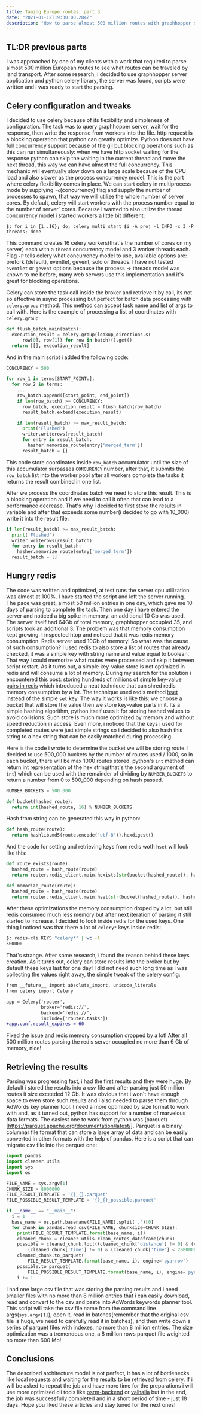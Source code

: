 ```yaml
---
title: Taming Europe routes, part 3
date: "2021-01-12T19:30:00.284Z"
description: "How to parse almost 500 million routes with graphhopper server app and python scripts, part 3, actual parsing, redis and python optimizations, parsing speed up"
---
```


## TL:DR previous parts

I was approached by one of my clients with a work that required to parse almost 500 million European routes to see what routes can be traveled by land transport. After some research, i decided to use graphhopper server application and python celery library, the server was found, scripts were written and i was ready to start the parsing.

## Celery configuration and tweaks

I decided to use celery because of its flexibility and simpleness of configuration. The task was to query graphhopper server, wait for the response, then write the response from workers into the file. http request is a blocking operation that python can greatly optimize. Python does not have full concurrency support because of the [gil](https://wiki.python.org/moin/GlobalInterpreterLock) but blocking operations such as this can run simultaneously: when we have http socket waiting for the response python can skip the waiting in the current thread and move the next thread, this way we can have almost the full concurrency. This mechanic will eventually slow down on a large scale because of the CPU load and also slower as the process concurrency model. This is the part where celery flexibility comes in place. We can start celery in multiprocess mode by supplying `-c`(concurrency) flag and supply the number of processes to spawn, that way we will utilize the whole number of server cores. By default, celery will start workers with the process number equal to the number of server` cores. Because i wanted to also utilize the thread concurrency model i started workers a little bit different:

```shell
$: for i in {1..16}; do; celery multi start $i -A proj -l INFO -c 3 -P threads; done
```

This command creates 16 celery workers(that's the number of cores on my server) each with a `thread` concurrency model and 3 worker threads each. Flag `-P` tells celery what concurrency model to use, available options are: prefork (default), eventlet, gevent, solo or threads. I have not tested `eventlet` or `gevent` options because the process -> threads model was known to me before, many web servers use this implementation and it's great for blocking operations.

Celery can store the task call inside the broker and retrieve it by call, its not so effective in async processing but perfect for batch data processing with `celery.group` method. This method can accept task name and list of args to call with. Here is the example of processing a list of coordinates with `celery.group`:

```python
def flush_batch_main(batch):
  execution_result = celery.group(lookup_directions.s(
      row[0], row[1]) for row in batch)().get()
  return [[], execution_result]
```

And in the main script i added the following code:

```python
CONCURENCY = 500

for row_1 in terms[START_POINT:]:
  for row_2 in terms:
    ...
    row_batch.append([start_point, end_point])
    if len(row_batch) >= CONCURENCY:
      row_batch, execution_result = flush_batch(row_batch)
      result_batch.extend(execution_result)

    if len(result_batch) >= max_result_batch:
      print('Flushed')
      writer.writerows(result_batch)
      for entry in result_batch:
        hasher.memorize_route(entry['merged_term'])
      result_batch = []
```

This code store coordinates inside `row_batch` accumulator until the size of this accumulator surpasses `CONCURENCY` number, after that, it submits the `row_batch` list into the worker pool after all workers complete the tasks it returns the result combined in one list.

After we process the coordinates batch we need to store this result. This is a blocking operation and if we need to call it often that can lead to a performance decrease. That's why i decided to first store the results in variable and after that exceeds some number(i decided to go with 10_000) write it into the result file:

```python
if len(result_batch) >= max_result_batch:
  print('Flushed')
  writer.writerows(result_batch)
  for entry in result_batch:
    hasher.memorize_route(entry['merged_term'])
  result_batch = []
```

## Hungry redis

The code was written and optimized, at test runs the server cpu utilization was almost at 100%. I have started the script and left the server running. The pace was great, almost 50 million entries in one day, which gave me 10 days of parsing to complete the task. Then one day i have entered the server and noticed a big spike in memory: an additional 10 Gb was used. The server itself had 64Gb of total memory, graphhopper occupied 35, and scripts took an additional 3. The problem was that memory consumption kept growing. I inspected htop and noticed that it was redis memory consumption. Redis server used 10Gb of memory! So what was the cause of such consumption? I used redis to also store a list of routes that already checked, it was a simple key with string name and value equal to boolean. That way i could memorize what routes were processed and skip it between script restart. As it turns out, a simple key-value store is not optimized in redis and will consume a lot of memory. During my search for the solution i encountered this post: [storing hundreds of millions of simple key-value pairs in redis](https://instagram-engineering.com/storing-hundreds-of-millions-of-simple-key-value-pairs-in-redis-1091ae80f74c) which introduced a neat technique that can shred redis memory consumption by a lot. The technique used redis method [hset](https://redis.io/commands/hset) instead of the simple `set` key. The way it works is like this: we choose a bucket that will store the value then we store key-value parts in it. Its a simple hashing algorithm, python itself uses it for storing hashed values to avoid collisions. Such store is much more optimized by memory and without speed reduction in access. Even more, i noticed that the keys i used for completed routes were just simple strings so i decided to also hash this string to a hex string that can be easily matched during processing.

Here is the code i wrote to determine the bucket we will be storing route. I decided to use 500_000 buckets by the number of routes used / 1000, so in each bucket, there will be max 1000 routes stored. python's `int` method can return int representation of the hex string(that's the second argument of `int`) which can be used with the remainder of dividing by `NUMBER_BUCKETS` to return a number from 0 to 500_000 depending on hash passed.

```python
NUMBER_BUCKETS = 500_000

def bucket(hashed_route):
  return int(hashed_route, 16) % NUMBER_BUCKETS
```

Hash from string can be generated this way in python:

```python
def hash_route(route):
  return hashlib.md5(route.encode('utf-8')).hexdigest()
```

And the code for setting and retrieving keys from redis woth `hset` will look like this:

```python
def route_exists(route):
  hashed_route = hash_route(route)
  return router.redis_client.main.hexists(str(bucket(hashed_route)), hashed_route)

def memorize_route(route):
  hashed_route = hash_route(route)
  return router.redis_client.main.hset(str(bucket(hashed_route)), hashed_route, '1')
```

After these optimizations the memory consumption droped by a lot, but still redis consumed much less memory but after next iteration of parsing it still started to increase. I decided to look inside redis for the used keys. One thing i noticed was that there a lot of `celery*` keys inside redis:

```bash
$: redis-cli KEYS "celery*" | wc -l
500000
```

That's strange. After some research, i found the reason behind these keys creation. As it turns out, celery can store results into the broker but by default these keys last for one day! I did not need such long time as i was collecting the values right away, the simple tweak of the celery config:

```diff
from __future__ import absolute_import, unicode_literals
from celery import Celery

app = Celery('router',
             broker='redis://',
             backend='redis://',
             include=['router.tasks'])
+app.conf.result_expires = 60
```

Fixed the issue and redis memory consumption dropped by a lot! After all 500 million routes parsing the redis server occupied no more than 6 Gb of memory, nice!

## Retrieving the results

Parsing was progressing fast, i had the first results and they were huge. By default i stored the results into a csv file and after parsing just 50 million routes it size exceeded 12 Gb. It was obvious that i won't have enough space to even store such results and i also needed to parse them through AdWords key planner tool. I need a more optimized by size format to work with and, as it turned out, python has support for a number of marvelous data formats. The easiest one to work from python was (parquet)[https://parquet.apache.org/documentation/latest/]. Parquet is a binary columnar file format that can store a large array of data and can be easily converted in other formats with the help of pandas. Here is a script that can migrate csv file into the parquet one:

```python
import pandas
import cleaner.utils
import sys
import os

FILE_NAME = sys.argv[1]
CHUNK_SIZE = 8000000
FILE_RESULT_TEMPLATE = '{}_{}.parquet'
FILE_POSSIBLE_RESULT_TEMPLATE = '{}_{}_possible.parquet'

if __name__ == "__main__":
  i = 1
  base_name = os.path.basename(FILE_NAME).split('.')[0]
  for chunk in pandas.read_csv(FILE_NAME, chunksize=CHUNK_SIZE):
    print(FILE_RESULT_TEMPLATE.format(base_name, i))
    cleaned_chunk = cleaner.utils.clean_routes_dataframe(chunk)
    possible = cleaned_chunk.loc[((cleaned_chunk['distance'] != 0) & (cleaned_chunk['distance'] < 750000)) & (
        (cleaned_chunk['time'] != 0) & (cleaned_chunk['time'] < 28800000))]
    cleaned_chunk.to_parquet(
        FILE_RESULT_TEMPLATE.format(base_name, i), engine='pyarrow')
    possible.to_parquet(
        FILE_POSSIBLE_RESULT_TEMPLATE.format(base_name, i), engine='pyarrow')
    i += 1
```

I had one large csv file that was storing the parsing results and i need smaller files with no more than 8 million entries that i can easily download, read and convert to the csv and paste into AdWords keywords planner tool. This script will take the csv file name from the command line args(`sys.argv[1]`), open it, read in batches(remember that the original csv file is huge, we need to carefully read it in batches), and then write down a series of parquet files with indexes, no more than 8 million entries. The size optimization was a tremendous one, a 8 million rows parquet file weighted no more than 600 Mb!

## Conclusions

The described architecture model is not perfect, it has a lot of bottlenecks like local requests and waiting for the results to be retrieved from celery. If i will be asked to repeat the job and have more time for the preparations i will use more optimized cli tools like [osrm-backend](https://github.com/Project-OSRM/osrm-backend) or [valhalla](https://github.com/valhalla/valhalla) but in the end, the job was successfully completed and in a short period of time - just 18 days. Hope you liked these articles and stay tuned for the next ones!